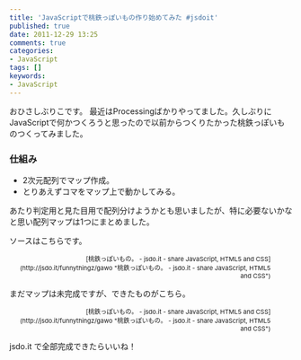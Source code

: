 ```yaml
---
title: 'JavaScriptで桃鉄っぽいもの作り始めてみた #jsdoit'
published: true
date: 2011-12-29 13:25
comments: true
categories:
- JavaScript
tags: []
keywords:
- JavaScript
---
```

おひさしぶりこです。
最近はProcessingばかりやってました。久しぶりにJavaScriptで何かつくろうと思ったので以前からつくりたかった桃鉄っぽいものつくってみました。

### 仕組み

- 2次元配列でマップ作成。
- とりあえずコマをマップ上で動かしてみる。


あたり判定用と見た目用で配列分けようかとも思いましたが、特に必要ないかなと思い配列マップは1つにまとめました。

ソースはこちらです。
<script type="text/javascript" src="http://jsdo.it/blogparts/gawo/js"></script><p class="ttlBpJsdoit" style="width: 465px; margin: 0; text-align: right; font-size: 11px;">[桃鉄っぽいもの。 - jsdo.it - share JavaScript, HTML5 and CSS](http://jsdo.it/funnythingz/gawo "桃鉄っぽいもの。 - jsdo.it - share JavaScript, HTML5 and CSS")</p>

まだマップは未完成ですが、できたものがこちら。
<script type="text/javascript" src="http://jsdo.it/blogparts/gawo/js?view=design"></script><p class="ttlBpJsdoit" style="width: 465px; margin: 0; text-align: right; font-size: 11px;">[桃鉄っぽいもの。 - jsdo.it - share JavaScript, HTML5 and CSS](http://jsdo.it/funnythingz/gawo "桃鉄っぽいもの。 - jsdo.it - share JavaScript, HTML5 and CSS")</p>

jsdo.it で全部完成できたらいいね！